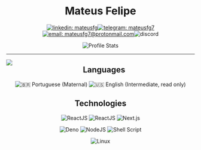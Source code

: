 <div align="center">

# Mateus Felipe

[![linkedin: mateusfg](https://img.shields.io/badge/linkedin-0077B5?&style=for-the-badge&logo=linkedin)](https://linkedin.com/in/mateusfg)[![telegram: mateusfg7](https://img.shields.io/badge/telegram-2CA5E0?&style=for-the-badge&logo=telegram)](https://t.me/mateusfg7)[![email: mateusfg7@protonmail.com](https://img.shields.io/badge/email-8B89CC?&style=for-the-badge&logo=protonmail&logoColor=FFF)](mailto:mateusfg7@protonmail.com)![discord](https://img.shields.io/badge/discord-7289DA?&label=mateusfg7%237944&labelColor=222&style=for-the-badge&logo=discord&logoColor=7289DA)

![Profile Stats](https://github-readme-stats.vercel.app/api?username=mateusfg7&show_icons=true&title_color=222&icon_color=222&text_color=000&bg_color=ffffff5f)

<!-- [![email: mateusfg7@protonmail.com](https://img.shields.io/badge/email-8B89CC?&label=mateusfg7@protonmail.com&labelColor=222&style=for-the-badge&logo=protonmail&logoColor=8B89CC)](mailto:mateusfg7@protonmail.com)
[![linkedin: mateusfg](https://img.shields.io/badge/linkedin-0077B5?&label=mateusfg&labelColor=222&&style=for-the-badge&logo=linkedin&logoColor=0077B5)](https://linkedin.com/in/mateusfg)
![discord](https://img.shields.io/badge/discord-7289DA?&label=mateusfg7%237944&labelColor=222&style=for-the-badge&logo=discord&logoColor=7289DA)
[![telegram: mateusfg7](https://img.shields.io/badge/telegram-2CA5E0?&label=mateusfg7&labelColor=222&style=for-the-badge&logo=telegram&logoColor=2CA5E0)](https://t.me/mateusfg7) -->





</div>

---

<!-- ## 💻 Programming -->

<!-- <img src="https://github-readme-stats.vercel.app/api/top-langs/?username=mateusfg7&hide_border=true&bg_color=ffffff5f&langs_count=15&hide=jupyter%20notebook,html,c%2B%2B,php,shell,java&title_color=000" align="left"> -->
<img src="https://github-readme-stats.vercel.app/api/top-langs/?username=mateusfg7&hide_border=true&text_color=000&bg_color=ffffff5f&langs_count=15&hide=jupyter%20notebook,html,c%2B%2B,php,shell,java&title_color=000" align="left">

<div align="center">


## Languages

![:brazil: Portuguese (Maternal)](https://img.shields.io/badge/Portugu%C3%AAs-4CAF72?&label=Materno&labelColor=61C286&style=for-the-badge&logo=pt-br&logoColor=000)
![:us: English (Intermediate, read only)](https://img.shields.io/badge/English-4C51AF?&label=Intermediate%2C%20read%20only&labelColor=6166C2&style=for-the-badge&logo=pt-br&logoColor=000
)

## Technologies

![ReactJS](https://img.shields.io/badge/React%20JS-61DAFB?&style=flat&logo=react&logoColor=000)
![ReactJS](https://img.shields.io/badge/React%20Native-88dff7?&style=flat&logo=react&logoColor=000)
![Next.js](https://img.shields.io/badge/Next.js-000?&style=flat&logo=next.js&logoColor=FFF)

![Deno](https://img.shields.io/badge/Deno-000?&style=flat&logo=deno&logoColor=FFF)
![NodeJS](https://img.shields.io/badge/Node%20JS-339933?&style=flat&logo=node.js&logoColor=FFF)
![Shell Script](https://img.shields.io/badge/Shell%20Script-4EAA25?&style=flat&logo=gnu-bash&logoColor=FFF)

![Linux](https://img.shields.io/badge/Linux-FCC624?&style=flat&logo=linux&logoColor=000)

</div>
